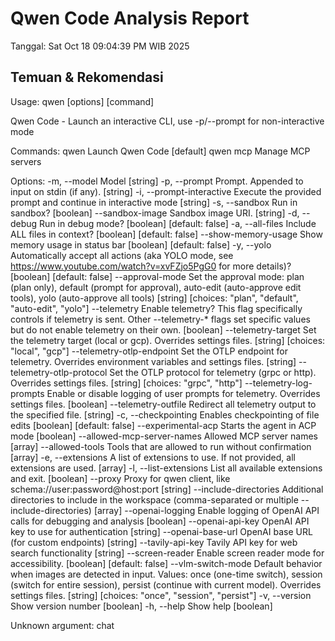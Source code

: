 # Qwen Code Analysis Report
Tanggal: Sat Oct 18 09:04:39 PM WIB 2025

## Temuan & Rekomendasi

Usage: qwen [options] [command]

Qwen Code - Launch an interactive CLI, use -p/--prompt for non-interactive mode

Commands:
  qwen      Launch Qwen Code  [default]
  qwen mcp  Manage MCP servers

Options:
  -m, --model                     Model  [string]
  -p, --prompt                    Prompt. Appended to input on stdin (if any).  [string]
  -i, --prompt-interactive        Execute the provided prompt and continue in interactive mode  [string]
  -s, --sandbox                   Run in sandbox?  [boolean]
      --sandbox-image             Sandbox image URI.  [string]
  -d, --debug                     Run in debug mode?  [boolean] [default: false]
  -a, --all-files                 Include ALL files in context?  [boolean] [default: false]
      --show-memory-usage         Show memory usage in status bar  [boolean] [default: false]
  -y, --yolo                      Automatically accept all actions (aka YOLO mode, see https://www.youtube.com/watch?v=xvFZjo5PgG0 for more details)?  [boolean] [default: false]
      --approval-mode             Set the approval mode: plan (plan only), default (prompt for approval), auto-edit (auto-approve edit tools), yolo (auto-approve all tools)  [string] [choices: "plan", "default", "auto-edit", "yolo"]
      --telemetry                 Enable telemetry? This flag specifically controls if telemetry is sent. Other --telemetry-* flags set specific values but do not enable telemetry on their own.  [boolean]
      --telemetry-target          Set the telemetry target (local or gcp). Overrides settings files.  [string] [choices: "local", "gcp"]
      --telemetry-otlp-endpoint   Set the OTLP endpoint for telemetry. Overrides environment variables and settings files.  [string]
      --telemetry-otlp-protocol   Set the OTLP protocol for telemetry (grpc or http). Overrides settings files.  [string] [choices: "grpc", "http"]
      --telemetry-log-prompts     Enable or disable logging of user prompts for telemetry. Overrides settings files.  [boolean]
      --telemetry-outfile         Redirect all telemetry output to the specified file.  [string]
  -c, --checkpointing             Enables checkpointing of file edits  [boolean] [default: false]
      --experimental-acp          Starts the agent in ACP mode  [boolean]
      --allowed-mcp-server-names  Allowed MCP server names  [array]
      --allowed-tools             Tools that are allowed to run without confirmation  [array]
  -e, --extensions                A list of extensions to use. If not provided, all extensions are used.  [array]
  -l, --list-extensions           List all available extensions and exit.  [boolean]
      --proxy                     Proxy for qwen client, like schema://user:password@host:port  [string]
      --include-directories       Additional directories to include in the workspace (comma-separated or multiple --include-directories)  [array]
      --openai-logging            Enable logging of OpenAI API calls for debugging and analysis  [boolean]
      --openai-api-key            OpenAI API key to use for authentication  [string]
      --openai-base-url           OpenAI base URL (for custom endpoints)  [string]
      --tavily-api-key            Tavily API key for web search functionality  [string]
      --screen-reader             Enable screen reader mode for accessibility.  [boolean] [default: false]
      --vlm-switch-mode           Default behavior when images are detected in input. Values: once (one-time switch), session (switch for entire session), persist (continue with current model). Overrides settings files.  [string] [choices: "once", "session", "persist"]
  -v, --version                   Show version number  [boolean]
  -h, --help                      Show help  [boolean]

Unknown argument: chat

